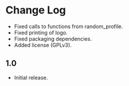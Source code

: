 # Change Log

- Fixed calls to functions from random_profile.
- Fixed printing of logo.
- Fixed packaging dependencies.
- Added license (GPLv3).

## 1.0

- Initial release.
